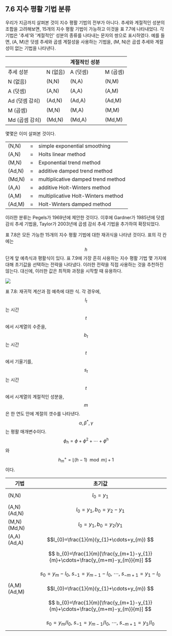 ## 7.6 지수 평활 기법 분류
우리가 지금까지 살펴본 것이 지수 평활 기법의 전부가 아니다. 추세와 계절적인 성분의 조합을 고려해보면, 15개의 지수 평활 기법이 가능하고 이것을 표 7.7에 나타내었다. 각 기법은 '추세'와 '계절적인' 성분의 종류를 나타내는 문자의 쌍으로 표시하였다. 예를 들면, (A, M)은 덧셈 추세와 곱셈 계절성을 사용하는 기법을, (M, N)은 곱셉 추세와 계절성이 없는 기법을 나타낸다.

|  |  | 계절적인 성분 |  |
|--|---|--------------|--|
| 추세 성분 | N (없음) | A (덧셈) | M (곱셈) |
| N (없음) | (N,N) | (N,A) | (N,M) |
| A (덧셈) | (A,N) | (A,A) | (A,M) |
| Ad (덧셈 감쇠) | (Ad,N) | (Ad,A) | (Ad,M) |
| M (곱셈) | (M,N) | (M,A) | (M,M) |
| Md (곱셈 감쇠) | (Md,N) | (Md,A) | (Md,M) |

몇몇은 이미 살펴본 것이다.

|       |   |                              |
|-------|---|------------------------------|
| (N,N) | = | simple exponential smoothing |
| (A,N) | = | Holts linear method |
| (M,N) | = | Exponential trend method |
| (Ad,N) | = | additive damped trend method |
| (Md,N) | = | multiplicative damped trend method |
| (A,A) | = | additive Holt-Winters method |
| (A,M) | = | multiplicative Holt-Winters method |
| (Ad,M) | = | Holt-Winters damped method |

이러한 분류는 Pegels가 1969년에 제안한 것이다. 이후에 Gardner가 1985년에 덧셈 감쇠 추세 기법을, Taylor가 2003년에 곱셈 감쇠 추세 기법을 추가하여 확장되었다.

표 7.8은 모든 가능한 15개의 지수 평활 기법에 대한 재귀식을 나타낸 것이다. 표의 각 칸에는 $$h$$ 단계 앞 예측식과 평활식이 있다. 표 7.9에 가장 흔히 사용하는 지수 평활 기법 몇 가지에 대해 초기값을 선택하는 전략을 나타냈다. 이러한 전략을 직접 사용하는 것을 추천하진 않는다. 대신에, 이러한 값은 최적화 과정을 시작할 때 유용하다.


![](https://www.otexts.org/sites/default/files/resize/fpp/images/Table7-8-570x295.png)


표 7.8: 재귀적 계산과 점 예측에 대한 식. 각 경우에, $$ l_{t} $$는 시간 $$t$$에서 시계열의 수준을, $$ b_{t} $$는 시간 $$ t $$에서 기울기를, $$ s_{t} $$는 시간 $$ t $$에서 시계열의 계절적인 성분을, $$ m $$은 한 연도 안에 계절의 갯수를 나타낸다. $$ \alpha, \beta^{*}, \gamma $$는 평활 매개변수이다. $$ \phi_{h}=\phi+\phi^{2}+\cdots+\phi^{h} $$와 $$ h_{m}^{+} = \lfloor (h-1) \mod m \rfloor + 1$$이다.


| 기법 | 초기값 |
|------|--------|
| (N,N) | $$l_{0}=y_{1}$$ |
| (A,N)  (Ad,N) | $$l_{0}=y_{1}, b_{0}=y_{2}-y_{1}$$ |
| (M,N)  (Md,N) | $$l_{0}=y_{1}, b_{0}=y_{2}/y_{1}$$ |
| (A,A)  (Ad,A) | $$l_{0}=\frac{1}{m}(y_{1}+\cdots+y_{m}) $$ |
| | $$ b_{0}=\frac{1}{m}[\frac{y_{m+1}-y_{1}}{m}+\cdots+\frac{y_{m+m}-y_{m}}{m}] $$ |
| | $$s_{0}=y_{m}-l_{0}, \ s_{-1}=y_{m-1}-l_{0}, \ \cdots, \ s_{-m+1}=y_{1}-l_{0}$$ |
| (A,M)  (Ad,M) | $$l_{0}=\frac{1}{m}(y_{1}+\cdots+y_{m}) $$ |
| | $$ b_{0}=\frac{1}{m}[\frac{y_{m+1}-y_{1}}{m}+\cdots+\frac{y_{m+m}-y_{m}}{m}] $$ |
| | $$s_{0}=y_{m}/l_{0}, \ s_{-1}=y_{m-1}/l_{0}, \ \cdots, \ s_{-m+1}=y_{1}/l_{0}$$ |
